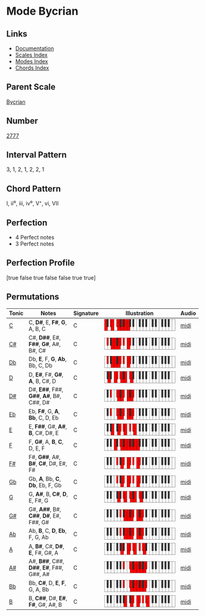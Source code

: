 # Mode Bycrian

## Links

- [Documentation](README.md)
- [Scales Index](Scales.md)
- [Modes Index](Modes.md)
- [Chords Index](Chords.md)

## Parent Scale

[Bycrian](ScaleBycrian.md)

## Number

[2777](https://ianring.com/musictheory/scales/2777)

## Interval Pattern

3, 1, 2, 1, 2, 2, 1

## Chord Pattern

I, ii⁰, iii, iv⁰, V⁺, vi, VII

## Perfection

- 4 Perfect notes
- 3 Perfect notes

## Perfection Profile

[true false true false false true true]

## Permutations

| Tonic | Notes | Signature | Illustration | Audio |
|-------|-------|-----------|--------------|-------|
| [C](ModeCNaturalBycrian.md) | C, **D#**, E, **F#**, **G**, A, B, C | C | ![CNaturalBycrian](ModeCNaturalBycrian.png) | [midi](https://github.com/edipermadi/music/blob/main/docs/ModeCNaturalBycrian.mid?raw=true) |
| [C#](ModeCSharpBycrian.md) | C#, **D##**, E#, **F##**, **G#**, A#, B#, C# | C | ![CSharpBycrian](ModeCSharpBycrian.png) | [midi](https://github.com/edipermadi/music/blob/main/docs/ModeCSharpBycrian.mid?raw=true) |
| [Db](ModeDFlatBycrian.md) | Db, **E**, F, **G**, **Ab**, Bb, C, Db | C | ![DFlatBycrian](ModeDFlatBycrian.png) | [midi](https://github.com/edipermadi/music/blob/main/docs/ModeDFlatBycrian.mid?raw=true) |
| [D](ModeDNaturalBycrian.md) | D, **E#**, F#, **G#**, **A**, B, C#, D | C | ![DNaturalBycrian](ModeDNaturalBycrian.png) | [midi](https://github.com/edipermadi/music/blob/main/docs/ModeDNaturalBycrian.mid?raw=true) |
| [D#](ModeDSharpBycrian.md) | D#, **E##**, F##, **G##**, **A#**, B#, C##, D# | C | ![DSharpBycrian](ModeDSharpBycrian.png) | [midi](https://github.com/edipermadi/music/blob/main/docs/ModeDSharpBycrian.mid?raw=true) |
| [Eb](ModeEFlatBycrian.md) | Eb, **F#**, G, **A**, **Bb**, C, D, Eb | C | ![EFlatBycrian](ModeEFlatBycrian.png) | [midi](https://github.com/edipermadi/music/blob/main/docs/ModeEFlatBycrian.mid?raw=true) |
| [E](ModeENaturalBycrian.md) | E, **F##**, G#, **A#**, **B**, C#, D#, E | C | ![ENaturalBycrian](ModeENaturalBycrian.png) | [midi](https://github.com/edipermadi/music/blob/main/docs/ModeENaturalBycrian.mid?raw=true) |
| [F](ModeFNaturalBycrian.md) | F, **G#**, A, **B**, **C**, D, E, F | C | ![FNaturalBycrian](ModeFNaturalBycrian.png) | [midi](https://github.com/edipermadi/music/blob/main/docs/ModeFNaturalBycrian.mid?raw=true) |
| [F#](ModeFSharpBycrian.md) | F#, **G##**, A#, **B#**, **C#**, D#, E#, F# | C | ![FSharpBycrian](ModeFSharpBycrian.png) | [midi](https://github.com/edipermadi/music/blob/main/docs/ModeFSharpBycrian.mid?raw=true) |
| [Gb](ModeGFlatBycrian.md) | Gb, **A**, Bb, **C**, **Db**, Eb, F, Gb | C | ![GFlatBycrian](ModeGFlatBycrian.png) | [midi](https://github.com/edipermadi/music/blob/main/docs/ModeGFlatBycrian.mid?raw=true) |
| [G](ModeGNaturalBycrian.md) | G, **A#**, B, **C#**, **D**, E, F#, G | C | ![GNaturalBycrian](ModeGNaturalBycrian.png) | [midi](https://github.com/edipermadi/music/blob/main/docs/ModeGNaturalBycrian.mid?raw=true) |
| [G#](ModeGSharpBycrian.md) | G#, **A##**, B#, **C##**, **D#**, E#, F##, G# | C | ![GSharpBycrian](ModeGSharpBycrian.png) | [midi](https://github.com/edipermadi/music/blob/main/docs/ModeGSharpBycrian.mid?raw=true) |
| [Ab](ModeAFlatBycrian.md) | Ab, **B**, C, **D**, **Eb**, F, G, Ab | C | ![AFlatBycrian](ModeAFlatBycrian.png) | [midi](https://github.com/edipermadi/music/blob/main/docs/ModeAFlatBycrian.mid?raw=true) |
| [A](ModeANaturalBycrian.md) | A, **B#**, C#, **D#**, **E**, F#, G#, A | C | ![ANaturalBycrian](ModeANaturalBycrian.png) | [midi](https://github.com/edipermadi/music/blob/main/docs/ModeANaturalBycrian.mid?raw=true) |
| [A#](ModeASharpBycrian.md) | A#, **B##**, C##, **D##**, **E#**, F##, G##, A# | C | ![ASharpBycrian](ModeASharpBycrian.png) | [midi](https://github.com/edipermadi/music/blob/main/docs/ModeASharpBycrian.mid?raw=true) |
| [Bb](ModeBFlatBycrian.md) | Bb, **C#**, D, **E**, **F**, G, A, Bb | C | ![BFlatBycrian](ModeBFlatBycrian.png) | [midi](https://github.com/edipermadi/music/blob/main/docs/ModeBFlatBycrian.mid?raw=true) |
| [B](ModeBNaturalBycrian.md) | B, **C##**, D#, **E#**, **F#**, G#, A#, B | C | ![BNaturalBycrian](ModeBNaturalBycrian.png) | [midi](https://github.com/edipermadi/music/blob/main/docs/ModeBNaturalBycrian.mid?raw=true) |
